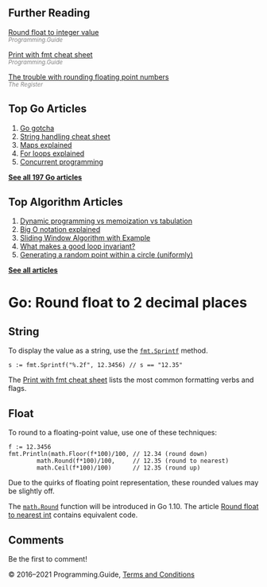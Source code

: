 



## Further Reading

[Round float to integer value](round-float-to-int.html)  
<span style="color: grey; font-style: italic; font-size: smaller">Programming.Guide</span>

[Print with fmt cheat sheet](fmt-printf-reference-cheat-sheet.html)  
<span style="color: grey; font-style: italic; font-size: smaller">Programming.Guide</span>

[The trouble with rounding floating point numbers](https://www.theregister.co.uk/2006/08/12/floating_point_approximation/)  
<span style="color: grey; font-style: italic; font-size: smaller">The Register</span>

## Top Go Articles

1.  [Go gotcha](go-gotcha.html)
2.  [String handling cheat sheet](string-functions-reference-cheat-sheet.html)
3.  [Maps explained](maps-explained.html)
4.  [For loops explained](for-loop.html)
5.  [Concurrent programming](go-concurrency-tutorial.html)

[**See all 197 Go articles**](index.html)



## Top Algorithm Articles

1.  [Dynamic programming vs memoization vs tabulation](../dynamic-programming-vs-memoization-vs-tabulation.html)
2.  [Big O notation explained](../big-o-notation-explained.html)
3.  [Sliding Window Algorithm with Example](../sliding-window-example.html)
4.  [What makes a good loop invariant?](../what-makes-a-good-loop-invariant.html)
5.  [Generating a random point within a circle (uniformly)](../random-point-within-circle.html)

[**See all articles**](../index.html)

# Go: Round float to 2 decimal places

## String

To display the value as a string, use the [`fmt.Sprintf`](https://golang.org/pkg/fmt/#Sprintf) method.

    s := fmt.Sprintf("%.2f", 12.3456) // s == "12.35"

The [Print with fmt cheat sheet](fmt-printf-reference-cheat-sheet.html) lists the most common formatting verbs and flags.

## Float

To round to a floating-point value, use one of these techniques:

    f := 12.3456
    fmt.Println(math.Floor(f*100)/100, // 12.34 (round down)
            math.Round(f*100)/100,     // 12.35 (round to nearest)
            math.Ceil(f*100)/100)      // 12.35 (round up)

Due to the quirks of floating point representation, these rounded values may be slightly off.

The [`math.Round`](https://tip.golang.org/pkg/math/#Round) function will be introduced in Go 1.10. The article [Round float to nearest int](round-float-to-int.html) contains equivalent code.

## Comments

Be the first to comment!

© 2016–2021 Programming.Guide, [Terms and Conditions](../terms-and-conditions.html)
